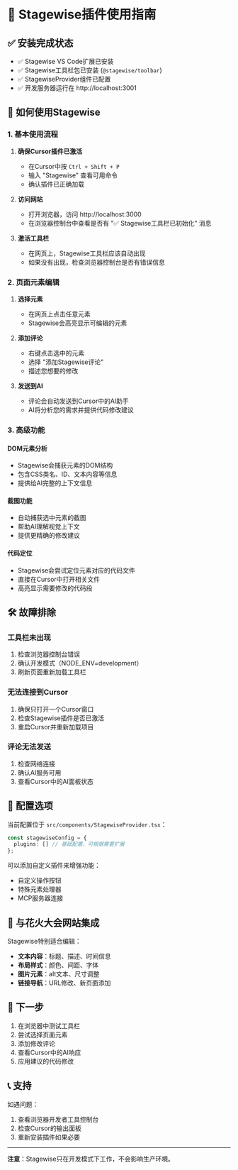 # 🎯 Stagewise插件使用指南

## ✅ **安装完成状态**

- ✅ Stagewise VS Code扩展已安装
- ✅ Stagewise工具栏包已安装 (`@stagewise/toolbar`)
- ✅ StagewiseProvider组件已配置
- ✅ 开发服务器运行在 http://localhost:3001

## 🚀 **如何使用Stagewise**

### **1. 基本使用流程**

1. **确保Cursor插件已激活**
   - 在Cursor中按 `Ctrl + Shift + P`
   - 输入 "Stagewise" 查看可用命令
   - 确认插件已正确加载

2. **访问网站**
   - 打开浏览器，访问 http://localhost:3000
   - 在浏览器控制台中查看是否有 "✅ Stagewise工具栏已初始化" 消息

3. **激活工具栏**
   - 在网页上，Stagewise工具栏应该自动出现
   - 如果没有出现，检查浏览器控制台是否有错误信息

### **2. 页面元素编辑**

1. **选择元素**
   - 在网页上点击任意元素
   - Stagewise会高亮显示可编辑的元素

2. **添加评论**
   - 右键点击选中的元素
   - 选择 "添加Stagewise评论"
   - 描述您想要的修改

3. **发送到AI**
   - 评论会自动发送到Cursor中的AI助手
   - AI将分析您的需求并提供代码修改建议

### **3. 高级功能**

#### **DOM元素分析**
- Stagewise会捕获元素的DOM结构
- 包含CSS类名、ID、文本内容等信息
- 提供给AI完整的上下文信息

#### **截图功能**
- 自动捕获选中元素的截图
- 帮助AI理解视觉上下文
- 提供更精确的修改建议

#### **代码定位**
- Stagewise会尝试定位元素对应的代码文件
- 直接在Cursor中打开相关文件
- 高亮显示需要修改的代码段

## 🛠️ **故障排除**

### **工具栏未出现**
1. 检查浏览器控制台错误
2. 确认开发模式（NODE_ENV=development）
3. 刷新页面重新加载工具栏

### **无法连接到Cursor**
1. 确保只打开一个Cursor窗口
2. 检查Stagewise插件是否已激活
3. 重启Cursor并重新加载项目

### **评论无法发送**
1. 检查网络连接
2. 确认AI服务可用
3. 查看Cursor中的AI面板状态

## 📝 **配置选项**

当前配置位于 `src/components/StagewiseProvider.tsx`：

```typescript
const stagewiseConfig = {
  plugins: [] // 基础配置，可根据需要扩展
};
```

可以添加自定义插件来增强功能：
- 自定义操作按钮
- 特殊元素处理器
- MCP服务器连接

## 🎨 **与花火大会网站集成**

Stagewise特别适合编辑：
- **文本内容**：标题、描述、时间信息
- **布局样式**：颜色、间距、字体
- **图片元素**：alt文本、尺寸调整
- **链接导航**：URL修改、新页面添加

## 🚦 **下一步**

1. 在浏览器中测试工具栏
2. 尝试选择页面元素
3. 添加修改评论
4. 查看Cursor中的AI响应
5. 应用建议的代码修改

## 📞 **支持**

如遇问题：
1. 查看浏览器开发者工具控制台
2. 检查Cursor的输出面板
3. 重新安装插件如果必要

---

**注意**：Stagewise只在开发模式下工作，不会影响生产环境。 